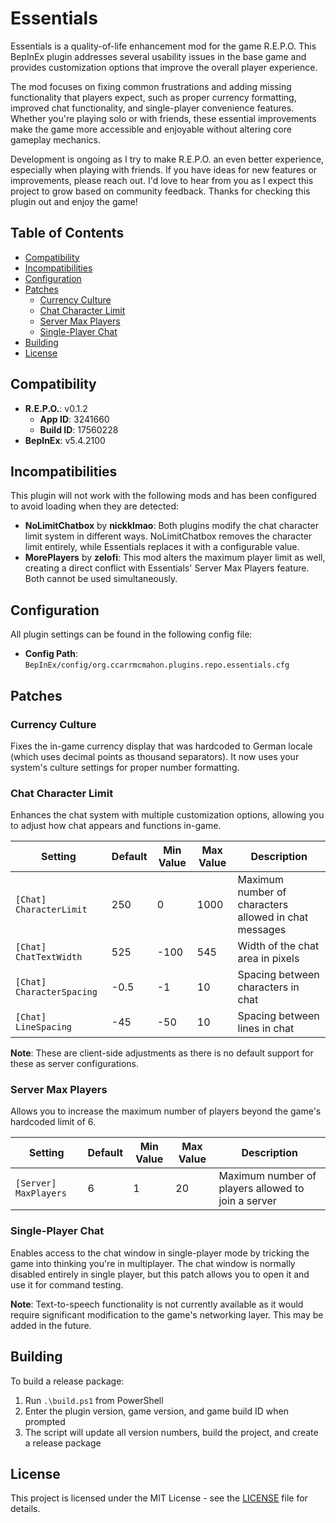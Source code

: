 # Essentials

Essentials is a quality-of-life enhancement mod for the game R.E.P.O. This BepInEx plugin addresses several usability issues in the base game and provides customization options that improve the overall player experience.

The mod focuses on fixing common frustrations and adding missing functionality that players expect, such as proper currency formatting, improved chat functionality, and single-player convenience features. Whether you're playing solo or with friends, these essential improvements make the game more accessible and enjoyable without altering core gameplay mechanics.

Development is ongoing as I try to make R.E.P.O. an even better experience, especially when playing with friends. If you have ideas for new features or improvements, please reach out. I'd love to hear from you as I expect this project to grow based on community feedback. Thanks for checking this plugin out and enjoy the game!

## Table of Contents

-   [Compatibility](#compatibility)
-   [Incompatibilities](#incompatibilities)
-   [Configuration](#configuration)
-   [Patches](#patches)
    -   [Currency Culture](#currency-culture)
    -   [Chat Character Limit](#chat-character-limit)
    -   [Server Max Players](#server-max-players)
    -   [Single-Player Chat](#single-player-chat)
-   [Building](#building)
-   [License](#license)

## Compatibility

-   **R.E.P.O.**: v0.1.2
    -   **App ID**: 3241660
    -   **Build ID**: 17560228
-   **BepInEx**: v5.4.2100

## Incompatibilities

This plugin will not work with the following mods and has been configured to avoid loading when they are detected:

-   **NoLimitChatbox** by **nickklmao**: Both plugins modify the chat character limit system in different ways. NoLimitChatbox removes the character limit entirely, while Essentials replaces it with a configurable value.
-   **MorePlayers** by **zelofi**: This mod alters the maximum player limit as well, creating a direct conflict with Essentials' Server Max Players feature. Both cannot be used simultaneously.

## Configuration

All plugin settings can be found in the following config file:

-   **Config Path**: `BepInEx/config/org.ccarrmcmahon.plugins.repo.essentials.cfg`

## Patches

### Currency Culture

Fixes the in-game currency display that was hardcoded to German locale (which uses decimal points as thousand separators). It now uses your system's culture settings for proper number formatting.

### Chat Character Limit

Enhances the chat system with multiple customization options, allowing you to adjust how chat appears and functions in-game.

| Setting                   | Default | Min Value | Max Value | Description                                           |
| ------------------------- | ------- | --------- | --------- | ----------------------------------------------------- |
| `[Chat] CharacterLimit`   | 250     | 0         | 1000      | Maximum number of characters allowed in chat messages |
| `[Chat] ChatTextWidth`    | 525     | -100      | 545       | Width of the chat area in pixels                      |
| `[Chat] CharacterSpacing` | -0.5    | -1        | 10        | Spacing between characters in chat                    |
| `[Chat] LineSpacing`      | -45     | -50       | 10        | Spacing between lines in chat                         |

**Note**: These are client-side adjustments as there is no default support for these as server configurations.

### Server Max Players

Allows you to increase the maximum number of players beyond the game's hardcoded limit of 6.

| Setting               | Default | Min Value | Max Value | Description                                        |
| --------------------- | ------- | --------- | --------- | -------------------------------------------------- |
| `[Server] MaxPlayers` | 6       | 1         | 20        | Maximum number of players allowed to join a server |

### Single-Player Chat

Enables access to the chat window in single-player mode by tricking the game into thinking you're in multiplayer. The chat window is normally disabled entirely in single player, but this patch allows you to open it and use it for command testing.

**Note**: Text-to-speech functionality is not currently available as it would require significant modification to the game's networking layer. This may be added in the future.

## Building

To build a release package:

1. Run `.\build.ps1` from PowerShell
2. Enter the plugin version, game version, and game build ID when prompted
3. The script will update all version numbers, build the project, and create a release package

## License

This project is licensed under the MIT License - see the [LICENSE](LICENSE) file for details.

